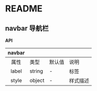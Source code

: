 # README
## navbar 导航栏
**API**

| navbar |  |  |  |
| :---: | --- | --- | --- |
| 属性 | 类型 | 默认值 | 说明 |
| label | string | - |  标签 |
| style | object | - |  样式描述 |
